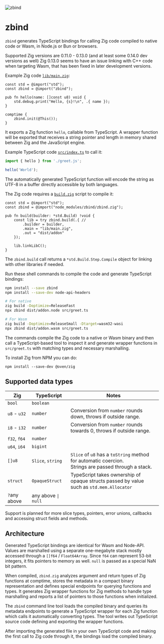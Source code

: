 ![zbind](https://github.com/nelipuu/zbind/assets/778781/302eee21-1ff4-4e13-868b-05a71532fac9)

# zbind

`zbind` generates TypeScript bindings for calling Zig code compiled to native code or Wasm, in Node.js or Bun or browsers.

Supported Zig versions are 0.11.0 - 0.13.0 (and at least some 0.14.0 dev versions as well)
Zig 0.13.0 seems to have an issue linking with C++ code when targeting Wasm, that has been fixed in later development versions.

Example Zig code [`lib/main.zig`](example/lib/main.zig):

```Zig
const std = @import("std");
const zbind = @import("zbind");

pub fn hello(name: []const u8) void {
    std.debug.print("Hello, {s}!\n", .{ name });
}

comptime {
    zbind.init(@This());
}
```

It exports a Zig function `hello`, callable from TypeScript. A wrapper function will be exported that receives a string pointer and length in memory shared between Zig and the JavaScript engine.

Example TypeScript code [`src/index.ts`](example/src/index.ts) to call it:

```TypeScript
import { hello } from './greet.js';

hello('World');
```

The automatically generated TypeScript function will encode the string as UTF-8 in a buffer directly accessible by both languages.

The Zig code requires a [`build.zig`](example/build.zig) script to compile it:

```Zig
const std = @import("std");
const zbind = @import("node_modules/zbind/zbind.zig");

pub fn build(builder: *std.Build) !void {
    const lib = try zbind.build(.{ //
        .builder = builder,
        .main = "lib/main.zig",
        .out = "dist/addon"
    });

    lib.linkLibC();
}
```

The `zbind.build` call returns a `*std.Build.Step.Compile` object for linking with other libraries if needed.

Run these shell commands to compile the code and generate TypeScript bindings:

```bash
npm install --save zbind
npm install --save-dev node-api-headers

# For native
zig build -Doptimize=ReleaseFast
npx zbind dist/addon.node src/greet.ts

# For Wasm
zig build -Doptimize=ReleaseSmall -Dtarget=wasm32-wasi
npx zbind dist/addon.wasm src/greet.ts
```

The commands compile the Zig code to a native or Wasm binary and then call a TypeScript-based tool to inspect it and generate wrapper functions in `src/greet.ts` with matching types and necessary marshalling.

To install Zig from NPM you can do:

```
npm install --save-dev @oven/zig
```

## Supported data types

| Zig          | TypeScript          | Notes |
|--------------|---------------------|-------|
| `bool`       | `boolean`           |       |
| `u8` - `u32` | `number`            | Conversion from `number` rounds down, throws if outside range. |
| `i8` - `i32` | `number`            | Conversion from `number` rounds towards 0, throws if outside range. |
| `f32`, `f64` | `number`            |       |
| `u64`, `i64` | `bigint`            |       |
| `[]u8`       | `Slice`, `string`   | `Slice` of `u8` has a `toString` method for automatic coercion.<br>Strings are passed through a stack. |
| `struct`     | `OpaqueStruct`      | TypeScript takes ownership of opaque structs passed by value<br>such as `std.mem.Allocator` |
| `?`any above | any above `\| null` |       |

Support is planned for more slice types, pointers, error unions, callbacks and accessing struct fields and methods.

## Architecture

Generated TypeScript bindings are identical for Wasm and Node-API. Values are marshalled using a separate one-megabyte stack mostly accessed through a `[]f64` / `Float64Array`. Since `f64` can represent 53-bit integers, it fits pointers to memory as well. `null` is passed as a special NaN bit pattern.

When compiled, `zbind.zig` analyzes argument and return types of Zig functions at comptime, stores the metadata in a compact binary representation and defines special endpoints for querying functions and types. It generates Zig wrapper functions for Zig methods to handle type marshalling and reports a list of pointers to those functions when initialized.

The `zbind` command line tool loads the compiled binary and queries its metadata endpoints to generate a TypeScript wrapper for each Zig function which calls it automatically converting types. The tool writes out TypeScript source code defining and exporting the wrapper functions.

After importing the generated file in your own TypeScript code and making the first call to Zig code through it, the bindings load the compiled binary.
